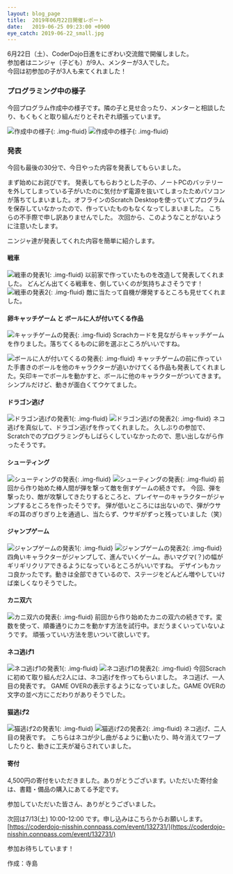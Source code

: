 ```yaml
---
layout: blog_page
title:  2019年06月22日開催レポート
date:   2019-06-25 09:23:00 +0900
eye_catch: 2019-06-22_small.jpg
---
```



6月22日（土）、CoderDojo日進をにぎわい交流館で開催しました。<br/>
参加者はニンジャ（子ども）が9人、メンターが3人でした。<br/>
今回は初参加の子が3人も来てくれました！

### プログラミング中の様子

今回プログラム作成中の様子です。隣の子と見せ合ったり、メンターと相談したり、もくもくと取り組んだりとそれぞれ頑張っています。

![作成中の様子](/assets/img/2019-06-22_0-1.jpg){: .img-fluid}
![作成中の様子](/assets/img/2019-06-22_0-2.jpg){: .img-fluid}

### 発表

今回も最後の30分で、今日やった内容を発表してもらいました。

まず始めにお詫びです。
発表してもらおうとした子の、ノートPCのバッテリーを外してしまっている子がいたのに気付かず電源を抜いてしまったためパソコンが落ちてしまいました。オフラインのScratch Desktopを使っていてプログラムを保存していなかったので、作っていたものもなくなってしまいました。
こちらの不手際で申し訳ありませんでした。
次回から、このようなことがないように注意いたします。

ニンジャ達が発表してくれた内容を簡単に紹介します。

#### 戦車
![戦車の発表1](/assets/img/2019-06-22_1-1.jpg){: .img-fluid}
以前家で作っていたものを改造して発表してくれました。
どんどん出てくる戦車を、倒していくのが気持ちよさそうです！
![戦車の発表2](/assets/img/2019-06-22_1-2.jpg){: .img-fluid}
敵に当たって自機が爆発するところも見せてくれました。

#### 卵キャッチゲーム と ボールに人が付いてくる作品
![キャッチゲームの発表](/assets/img/2019-06-22_2-1.jpg){: .img-fluid}
Scrachカードを見ながらキャッチゲームを作りました。落ちてくるものに卵を選ぶところがいいですね。

![ボールに人が付いてくるの発表](/assets/img/2019-06-22_2-2.jpg){: .img-fluid}
キャッチゲームの前に作っていた手書きのボールを他のキャラクターが追いかけてくる作品も発表してくれました。矢印キーでボールを動かすと、ボールに他のキャラクターがついてきます。
シンプルだけど、動きが面白くてウケてました。

#### ドラゴン逃げ
![ドラゴン逃げの発表1](/assets/img/2019-06-22_3-1.jpg){: .img-fluid}
![ドラゴン逃げの発表2](/assets/img/2019-06-22_3-2.jpg){: .img-fluid}
ネコ逃げを真似して、ドラゴン逃げを作ってくれました。
久しぶりの参加で、Scratchでのプログラミングもしばらくしていなかったので、思い出しながら作ったそうです。

#### シューティング
![シューティングの発表](/assets/img/2019-06-22_4-1.jpg){: .img-fluid}
![シューティングの発表](/assets/img/2019-06-22_4-2.jpg){: .img-fluid}
前回から作り始めた棒人間が弾を撃って敵を倒すゲームの続きです。
今回、弾を撃ったり、敵が攻撃してきたりするところと、プレイヤーのキャラクターがジャンプするところを作ったそうです。
弾が低いところには出ないので、弾がウサギの耳のぎりぎり上を通過し、当たらず、ウサギがずっと残っていました（笑）

#### ジャンプゲーム
![ジャンプゲームの発表1](/assets/img/2019-06-22_5-1.jpg){: .img-fluid}
![ジャンプゲームの発表2](/assets/img/2019-06-22_5-2.jpg){: .img-fluid}
四角いキャラクターがジャンプして、進んでいくゲーム。赤いマグマ(？)の幅がギリギリクリアできるようになっているところがいいですね。
デザインもカッコ良かったです。動きは全部できているので、ステージをどんどん増やしていけば楽しくなりそうでした。

#### カニ双六
![カニ双六の発表](/assets/img/2019-06-22_6-1.jpg){: .img-fluid}
前回から作り始めたカニの双六の続きです。変数を使って、順番通りにカニを動かす方法を試行中。まだうまくいっていないようです。
頑張っていい方法を思いついて欲しいです。

#### ネコ逃げ1
![ネコ逃げ1の発表1](/assets/img/2019-06-22_7-1.jpg){: .img-fluid}
![ネコ逃げ1の発表2](/assets/img/2019-06-22_7-2.jpg){: .img-fluid}
今回Scrachに初めて取り組んだ2人には、ネコ逃げを作ってもらいました。
ネコ逃げ、一人目の発表です。
GAME OVERの表示するようになっていました。GAME OVERの文字の並べ方にこだわりがありそうでした。


#### 猫逃げ2
![猫逃げ2の発表1](/assets/img/2019-06-22_8-1.jpg){: .img-fluid}
![猫逃げ2の発表2](/assets/img/2019-06-22_8-2.jpg){: .img-fluid}
ネコ逃げ、二人目の発表です。
こちらはネコが少し曲がるように動いたり、時々消えてワープしたりと、動きに工夫が凝らされていました。

#### 寄付
4,500円の寄付をいただきました。ありがとうございます。いただいた寄付金は、書籍・備品の購入にあてる予定です。

参加していただいた皆さん、ありがとうございました。

次回は7/13(土) 10:00-12:00 です。申し込みはこちらからお願いします。<br />
[https://coderdojo-nisshin.connpass.com/event/132731/](https://coderdojo-nisshin.connpass.com/event/132731/)<br />


参加お待ちしています！

作成：寺島
